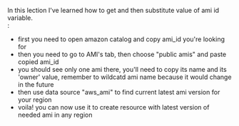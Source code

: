 In this lection I've learned how to get and then substitute value of ami id variable.<br>:

- first you need to open amazon catalog and copy ami_id you're looking for
- then you need to go to AMI's tab, then choose "public amis" and paste copied ami_id
- you should see only one ami there, you'll need to copy its name and its 'owner' value, remember to wildcatd ami name because it would change in the future
- then use data source "aws_ami" to find current latest ami version for your region
- voila! you can now use it to create resource with latest version of needed ami
in any region
